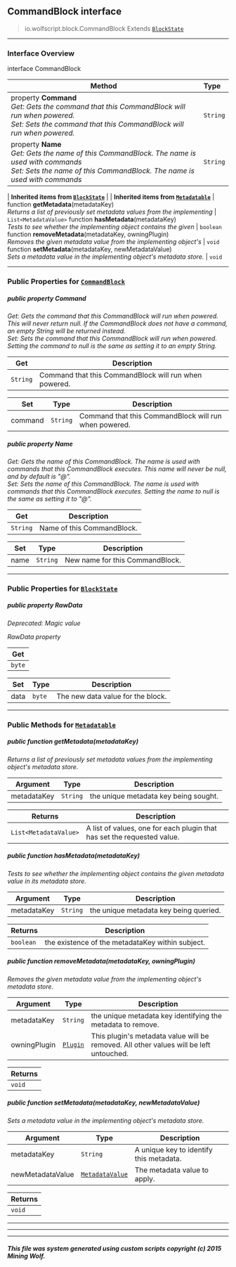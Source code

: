 ## CommandBlock __interface__

>io.wolfscript.block.CommandBlock
>Extends [`BlockState`](BlockState.md)

---

### Interface Overview

interface CommandBlock

Method | Type   
--- | :--- 
  property __Command__ <br> _Get: Gets the command that this CommandBlock will run when powered.<br>Set: Sets the command that this CommandBlock will run when powered._ | `String`
  property __Name__ <br> _Get: Gets the name of this CommandBlock.  The name is used with commands<br>Set: Sets the name of this CommandBlock.  The name is used with commands_ | `String`
 |
__Inherited items from [`BlockState`](BlockState.md)__ |
 |
__Inherited items from [`Metadatable`](../metadata/Metadatable.md)__ |
 function __getMetadata__(metadataKey) <br> _Returns a list of previously set metadata values from the implementing_ | `List<MetadataValue>`
 function __hasMetadata__(metadataKey) <br> _Tests to see whether the implementing object contains the given_ | `boolean`
 function __removeMetadata__(metadataKey, owningPlugin) <br> _Removes the given metadata value from the implementing object's_ | `void`
 function __setMetadata__(metadataKey, newMetadataValue) <br> _Sets a metadata value in the implementing object's metadata store._ | `void`







---


### Public Properties for [`CommandBlock`](CommandBlock.md)

##### <a id='command'></a>public   property __Command__

_Get: Gets the command that this CommandBlock will run when powered. This will never return null.  If the CommandBlock does not have a command, an empty String will be returned instead.<br>Set: Sets the command that this CommandBlock will run when powered. Setting the command to null is the same as setting it to an empty String._

Get | Description
--- | --- 
`String` | Command that this CommandBlock will run when powered.

Set | Type | Description  
--- | --- | --- 
command | `String` | Command that this CommandBlock will run when powered.


##### <a id='name'></a>public   property __Name__

_Get: Gets the name of this CommandBlock.  The name is used with commands that this CommandBlock executes.  This name will never be null, and by default is "@".<br>Set: Sets the name of this CommandBlock.  The name is used with commands that this CommandBlock executes.  Setting the name to null is the same as setting it to "@"._

Get | Description
--- | --- 
`String` | Name of this CommandBlock.

Set | Type | Description  
--- | --- | --- 
name | `String` | New name for this CommandBlock.


---

### Public Properties for [`BlockState`](BlockState.md)

##### <a id='rawdata'></a>public   property __RawData__
_Deprecated: Magic value_

_RawData property_

Get | 
--- | 
`byte` |

Set | Type | Description  
--- | --- | --- 
data | `byte` | The new data value for the block.


---

### Public Methods for [`Metadatable`](../metadata/Metadatable.md)

##### <a id='getmetadata'></a>public  function __getMetadata__(metadataKey)

_Returns a list of previously set metadata values from the implementing object's metadata store._

Argument | Type | Description  
--- | --- | --- 
metadataKey | `String` | the unique metadata key being sought.

Returns | Description
--- | --- 
`List<MetadataValue>` | A list of values, one for each plugin that has set the requested value.


##### <a id='hasmetadata'></a>public  function __hasMetadata__(metadataKey)

_Tests to see whether the implementing object contains the given metadata value in its metadata store._

Argument | Type | Description  
--- | --- | --- 
metadataKey | `String` | the unique metadata key being queried.

Returns | Description
--- | --- 
`boolean` | the existence of the metadataKey within subject.


##### <a id='removemetadata'></a>public  function __removeMetadata__(metadataKey, owningPlugin)

_Removes the given metadata value from the implementing object's metadata store._

Argument | Type | Description  
--- | --- | --- 
metadataKey | `String` | the unique metadata key identifying the metadata to remove.
owningPlugin | [`Plugin`](../plugin/Plugin.md) | This plugin's metadata value will be removed. All other values will be left untouched.

Returns | 
--- | 
`void` |


##### <a id='setmetadata'></a>public  function __setMetadata__(metadataKey, newMetadataValue)

_Sets a metadata value in the implementing object's metadata store._

Argument | Type | Description  
--- | --- | --- 
metadataKey | `String` | A unique key to identify this metadata.
newMetadataValue | [`MetadataValue`](../metadata/MetadataValue.md) | The metadata value to apply.

Returns | 
--- | 
`void` |


---


---


---


##### This file was system generated using custom scripts copyright (c) 2015 Mining Wolf.
	

